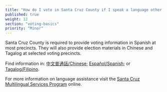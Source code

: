 ```yaml
---
title: "How do I vote in Santa Cruz County if I speak a language other than English?"
published: true
weight: 12
section: "voting-basics"
priority: "Minor"
---
```


Santa Cruz County is required to provide voting information in Spanish at most precincts. They will also provide election materials in Chinese and Tagalog at selected voting precincts.  

Find information in: [中文普通話/Chinese](http://votescount.com/Portals/16/pdfs/chinese.pdf);  [Español/Spanish](http://votescount.com/Portals/16/pdfs/spanish.pdf); or [Tagalog/Filipino](http://votescount.com/Portals/16/pdfs/tagalog.pdf).  

For more information on language assistance visit the [Santa Cruz Multilingual Services Program](http://votescount.com/Home/Multilingualservicesprogram.aspx) online.  
